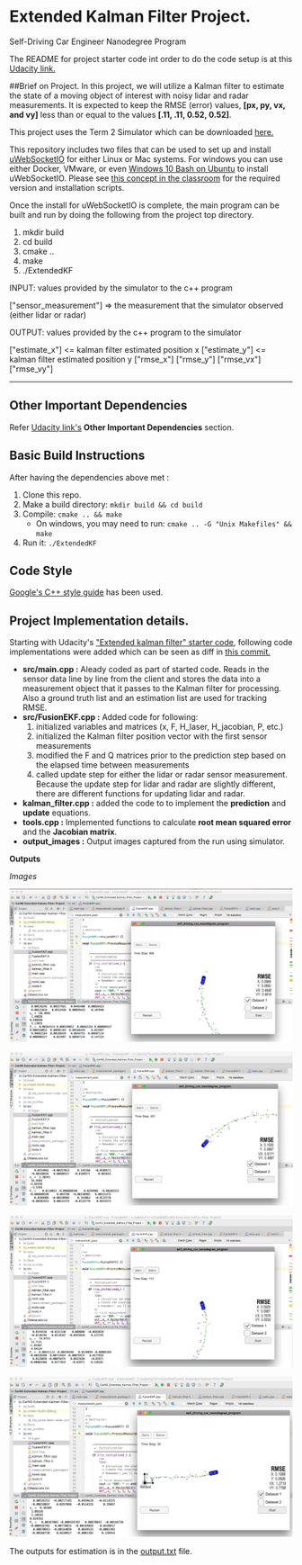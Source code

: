 [image1]: ./outputs/1.png "1"
[image2]: ./outputs/2.png "2"
[image3]: ./outputs/3.png "3"
[image4]: ./outputs/4.png "4"

# Extended Kalman Filter Project.
Self-Driving Car Engineer Nanodegree Program

The README for project starter code int order to do the code setup is at this [Udacity link.](https://github.com/udacity/CarND-Extended-Kalman-Filter-Project)

##Brief on Project.
In this project, we will utilize a Kalman filter to estimate the state of a moving object of interest with noisy lidar and radar measurements. It is expected to keep the RMSE (error) values, **[px, py, vx, and vy]** less than or equal to the values **[.11, .11, 0.52, 0.52]**.

This project uses the Term 2 Simulator which can be downloaded [here.](https://github.com/udacity/self-driving-car-sim/releases)

This repository includes two files that can be used to set up and install [uWebSocketIO](https://github.com/uWebSockets/uWebSockets) for either Linux or Mac systems. For windows you can use either Docker, VMware, or even [Windows 10 Bash on Ubuntu](https://www.howtogeek.com/249966/how-to-install-and-use-the-linux-bash-shell-on-windows-10/) to install uWebSocketIO. Please see [this concept in the classroom](https://classroom.udacity.com/nanodegrees/nd013/parts/40f38239-66b6-46ec-ae68-03afd8a601c8/modules/0949fca6-b379-42af-a919-ee50aa304e6a/lessons/f758c44c-5e40-4e01-93b5-1a82aa4e044f/concepts/16cf4a78-4fc7-49e1-8621-3450ca938b77) for the required version and installation scripts.

Once the install for uWebSocketIO is complete, the main program can be built and run by doing the following from the project top directory.

1. mkdir build
2. cd build
3. cmake ..
4. make
5. ./ExtendedKF


INPUT: values provided by the simulator to the c++ program

["sensor_measurement"] => the measurement that the simulator observed (either lidar or radar)


OUTPUT: values provided by the c++ program to the simulator

["estimate_x"] <= kalman filter estimated position x
["estimate_y"] <= kalman filter estimated position y
["rmse_x"]
["rmse_y"]
["rmse_vx"]
["rmse_vy"]

---

## Other Important Dependencies

Refer [Udacity link's](https://github.com/udacity/CarND-Extended-Kalman-Filter-Project) **Other Important Dependencies** section.

## Basic Build Instructions

After having the dependencies above met :

1. Clone this repo.
2. Make a build directory: `mkdir build && cd build`
3. Compile: `cmake .. && make`
   * On windows, you may need to run: `cmake .. -G "Unix Makefiles" && make`
4. Run it: `./ExtendedKF `

## Code Style

[Google's C++ style guide](https://google.github.io/styleguide/cppguide.html) has been used.

## Project Implementation details.

Starting with Udacity's ["Extended kalman filter" starter code](https://github.com/udacity/CarND-Extended-Kalman-Filter-Project), following code implementations were added which can be seen as diff in [this commit.](https://github.com/MyCodeBits/Term2-Udacity-CarND-Extended-Kalman-Filter-Project/commit/8bfd1c58762e7d8823c475ccc7feb80668643840?diff=split)

- **src/main.cpp :** Aleady coded as part of started code. Reads in the sensor data line by line from the client and stores the data into a measurement object that it passes to the Kalman filter for processing. Also a ground truth list and an estimation list are used for tracking RMSE.  
- **src/FusionEKF.cpp :** Added code for following:
  1. initialized variables and matrices (x, F, H_laser, H_jacobian, P, etc.)
  2. initialized the Kalman filter position vector with the first sensor measurements
  3. modified the F and Q matrices prior to the prediction step based on the elapsed time between measurements
  4. called update step for either the lidar or radar sensor measurement. Because the update step for lidar and radar are slightly different, there are different functions for updating lidar and radar.
- **kalman_filter.cpp :** added the code to to implement the **prediction** and **update** equations.
- **tools.cpp :** Implemented functions to calculate **root mean squared error** and the **Jacobian matrix**.
- **output_images :** Output images captured from the run using simulator.


**Outputs**

*Images*

![alt text][image1]

![alt text][image2]

![alt text][image3]

![alt text][image4]

The outputs for estimation is in the [output.txt](https://github.com/MyCodeBits/Term2-Udacity-CarND-Extended-Kalman-Filter-Project/blob/master/outputs/output.txt) file.
